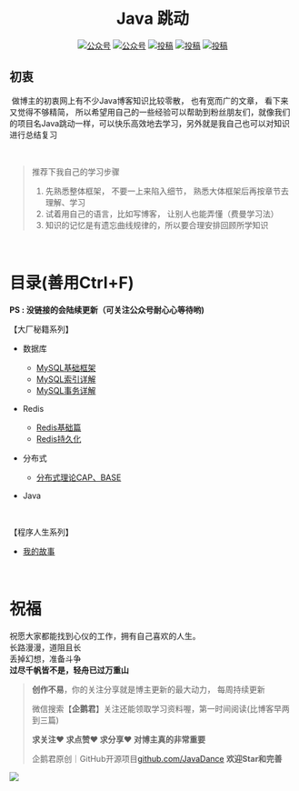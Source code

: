 

<p align="center">
        <h1 align="center">
          Java 跳动
      	</h1>
    </a>
</p>



<p align="center">
  <a href="#公众号"><img src="https://img.shields.io/badge/公众号-企鹅君-green" alt="公众号"></a>
    <a href="https://juejin.cn/user/3306936711260728"><img src="https://img.shields.io/badge/juejin-掘金-blue.svg" alt="公众号"></a>
  <a href="https://space.bilibili.com/3546575674542471?spm_id_from=333.1007.0.0"><img src="https://img.shields.io/badge/bilibili-哔哩哔哩-critical" alt="投稿"></a>
  <a href="https://www.zhihu.com/people/jack-54-61/posts"><img src="https://img.shields.io/badge/zhihu-知乎-informational" alt="投稿"></a>
  <a href="https://blog.csdn.net/a821230?type=blog"><img src="https://img.shields.io/badge/csdn-CSDN-red.svg" alt="投稿"></a>
</p>


##  初衷

​		做博主的初衷网上有不少Java博客知识比较零散， 也有宽而广的文章， 看下来又觉得不够精简， 所以希望用自己的一些经验可以帮助到粉丝朋友们，就像我们的项目名Java跳动一样，可以快乐高效地去学习，另外就是我自己也可以对知识进行总结复习

<br>

> 推荐下我自己的学习步骤
>
> 1. 先熟悉整体框架， 不要一上来陷入细节， 熟悉大体框架后再按章节去理解、学习
> 2. 试着用自己的语言，比如写博客， 让别人也能弄懂（费曼学习法）
> 3. 知识的记忆是有遗忘曲线规律的，所以要合理安排回顾所学知识

<br>

# 目录(善用Ctrl+F)

**PS : 没链接的会陆续更新（可关注公众号耐心心等待哟)**

【大厂秘籍系列】

- 数据库

  - [MySQL基础框架](https://mp.weixin.qq.com/s/z1-XK80IOHjACxF1MT29Aw)
  - [MySQL索引详解](https://mp.weixin.qq.com/s/Pd-4gtvUA4Efu_EiWvnrMw)
  - [MySQL事务详解](https://mp.weixin.qq.com/s/II7lKuWKK17ErhmImqml9g)
  
- Redis

  - [Redis基础篇](https://mp.weixin.qq.com/s?__biz=MzU2NzY5ODE4OA==&mid=2247483779&idx=1&sn=ddd4871e93d40d0abeeee715d6561bf4&chksm=fc9877e0cbeffef6661d242edd0ce938b6e912ef79c67702f67af6126fc87d8ad5de197a74a0#rd)
  - [Redis持久化](https://mp.weixin.qq.com/s?__biz=MzU2NzY5ODE4OA==&mid=2247483793&idx=1&sn=16599a49457037b39b1d211fc587fe8e&chksm=fc9877f2cbeffee4954964a77954dd16cd2c1b66383ae8ab9ca236337f2a3bb8bcc60f46d2e6#rd)

- 分布式
	- [分布式理论CAP、BASE](https://mp.weixin.qq.com/s?__biz=MzU2NzY5ODE4OA==&mid=2247483802&idx=1&sn=3e0a7b9ccc851b0ecfe5405f05a7730e&chksm=fc9877f9cbeffeefb5c3516ca05130f091604f1171547b4eb3abcae7473cf55c8c9978940a10&token=1497722240&lang=zh_CN#rd)
	
- Java

  

<br>

【程序人生系列】

-  [我的故事](https://mp.weixin.qq.com/s/1PJp41BODC-_uYg7NKGMbg)



<br>

# 祝福

祝愿大家都能找到心仪的工作，拥有自己喜欢的人生。<br>
长路漫漫，道阻且长<br>
丢掉幻想，准备斗争<br>
**过尽千帆皆不是，轻舟已过万重山**<br>


> **创作不易**，你的关注分享就是博主更新的最大动力， 每周持续更新
>
> 微信搜索【**企鹅君**】关注还能领取学习资料喔，第一时间阅读(比博客早两到三篇)
>
> **求关注❤️ 求点赞❤️  求分享❤️   对博主真的非常重要**
>
> 企鹅君原创｜GitHub开源项目[github.com/JavaDance](https://github.com/PenguinsKing/JavaDance)  **欢迎Star和完善**

<a name="微信"></a>  <a name="公众号"></a>

 ![](https://javadance.oss-cn-beijing.aliyuncs.com/%E5%BA%95%E9%83%A8%E5%85%B3%E6%B3%A8.jpeg)

